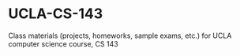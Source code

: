 UCLA-CS-143
===========

Class materials (projects, homeworks, sample exams, etc.) for UCLA computer science course, CS 143
